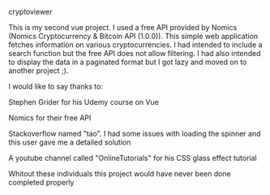 cryptoviewer

This is my second vue project. I used a free API provided by Nomics (Nomics Cryptocurrency & Bitcoin API (1.0.0)). This simple web application fetches information on various cryptocurrencies. I had intended to include a search function but the free API does not allow filtering. I had also intended to display the data in a paginated format but I got lazy and moved on to another project ;).

I would like to say thanks to: 

Stephen Grider for his Udemy course on Vue

Nomics for their free API

Stackoverflow named "tao". I had some issues with loading the spinner and this user gave me a detailed solution

A youtube channel called "OnlineTutorials" for his CSS glass effect tutorial

Whitout these individuals this project would have never been done completed properly
